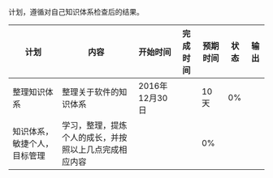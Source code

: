 计划，遵循对自己知识体系检查后的结果。

|计划|内容|开始时间|完成时间|预期时间|状态|输出|
|---|---|---|---|---|---|---|
|整理知识体系|整理关于软件的知识体系|2016年12月30日||10天|0%|
|知识体系，敏捷个人，目标管理|学习，整理，提炼个人的成长，并按照以上几点完成相应内容|||0%||